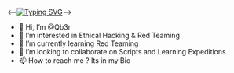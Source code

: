 <--[![Typing SVG](https://readme-typing-svg.herokuapp.com?lines=root%40qb3r~%23+whoami;Learner;Reader;Red+Team+Enthusiast)](https://git.io/typing-svg)-->


- 👋 Hi, I’m @Qb3r
- 👀 I’m interested in Ethical Hacking & Red Teaming
- 🌱 I’m currently learning Red Teaming
- 💞️ I’m looking to collaborate on Scripts and Learning Expeditions
- 📫 How to reach me ? Its in my Bio
